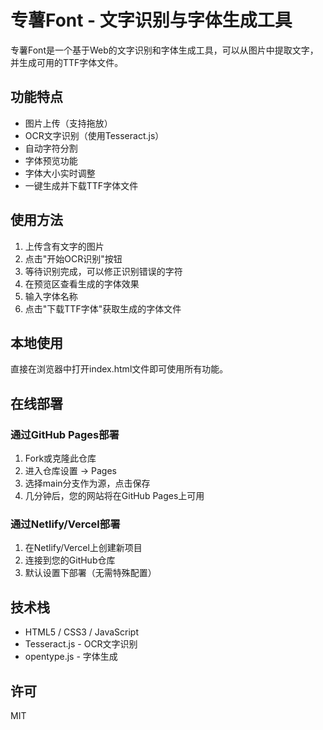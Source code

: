 # 专薯Font - 文字识别与字体生成工具

专薯Font是一个基于Web的文字识别和字体生成工具，可以从图片中提取文字，并生成可用的TTF字体文件。

## 功能特点

- 图片上传（支持拖放）
- OCR文字识别（使用Tesseract.js）
- 自动字符分割
- 字体预览功能
- 字体大小实时调整
- 一键生成并下载TTF字体文件

## 使用方法

1. 上传含有文字的图片
2. 点击"开始OCR识别"按钮
3. 等待识别完成，可以修正识别错误的字符
4. 在预览区查看生成的字体效果
5. 输入字体名称
6. 点击"下载TTF字体"获取生成的字体文件

## 本地使用

直接在浏览器中打开index.html文件即可使用所有功能。

## 在线部署

### 通过GitHub Pages部署

1. Fork或克隆此仓库
2. 进入仓库设置 -> Pages
3. 选择main分支作为源，点击保存
4. 几分钟后，您的网站将在GitHub Pages上可用

### 通过Netlify/Vercel部署

1. 在Netlify/Vercel上创建新项目
2. 连接到您的GitHub仓库
3. 默认设置下部署（无需特殊配置）

## 技术栈

- HTML5 / CSS3 / JavaScript
- Tesseract.js - OCR文字识别
- opentype.js - 字体生成

## 许可

MIT 